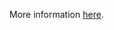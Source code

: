More information [here](https://docs.prismacloud.io/en/enterprise-edition/policy-reference/google-cloud-policies/google-cloud-kubernetes-policies/bc-gcp-kubernetes-2).
